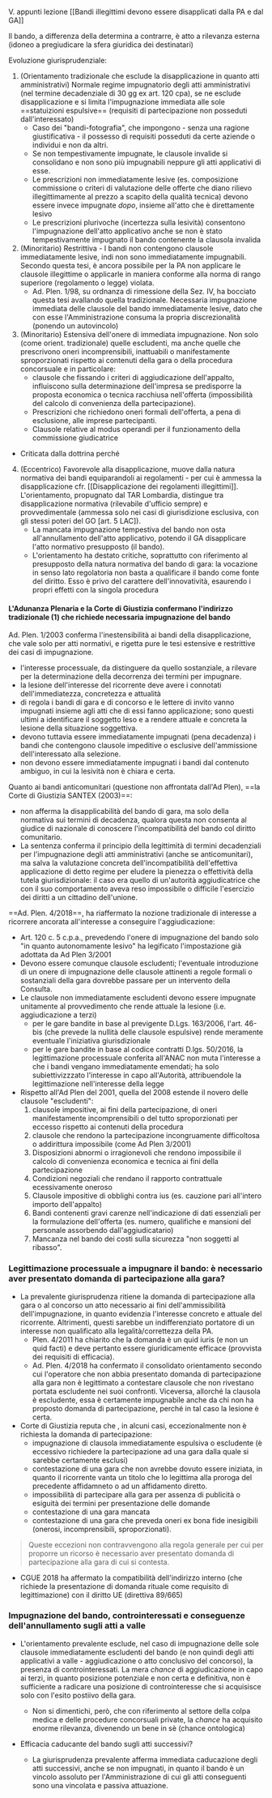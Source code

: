 V. appunti lezione [[Bandi illegittimi devono essere disapplicati dalla PA e dal GA]]

Il bando, a differenza della determina a contrarre, è atto a rilevanza esterna (idoneo a pregiudicare la sfera giuridica dei destinatari)

Evoluzione giurisprudenziale:
1. (Orientamento tradizionale che esclude la disapplicazione in quanto atti amministrativi) Normale regime impugnatorio degli atti amministrativi (nel termine decadenziale di 30 gg ex art. 120 cpa), se ne esclude disapplicazione e si limita l'impugnazione immediata alle sole ==statuizioni espulsive== (requisiti di partecipazione non posseduti dall'interessato)
	- Caso dei "bandi-fotografia", che impongono - senza una ragione giustificativa - il possesso di requisiti posseduti da certe aziende o individui e non da altri.
	- Se non tempestivamente impugnate, le clausole invalide si consolidano e non sono più impugnabili neppure gli atti applicativi di esse.
	- Le prescrizioni non immediatamente lesive (es. composizione commissione o criteri di valutazione delle offerte che diano rilievo illegittimamente al prezzo a scapito della qualità tecnica) devono essere invece impugnate *dopo*, insieme all'atto che è direttamente lesivo
	- Le prescrizioni plurivoche (incertezza sulla lesività) consentono l'impugnazione dell'atto applicativo anche se non è stato tempestivamente impugnato il bando contenente la clausola invalida
2. (Minoritario) Restrittiva - I bandi non contengono clausole immediatamente lesive, indi non sono immediatamente impugnabili. Secondo questa tesi, è ancora possibile per la PA non applicare le clausole illegittime o applicarle in maniera conforme alla norma di rango superiore (regolamento o legge) violata.
	- Ad. Plen. 1/98, su ordnanza di rimessione della Sez. IV, ha bocciato questa tesi avallando quella tradizionale. Necessaria impugnazione immediata delle clausole del bando immediatamente lesive, dato che con esse l'Amministrazione consuma la propria discrezionalità (ponendo un autovincolo)
3. (Minoritario) Estensiva dell'onere di immediata impugnazione. Non solo (come orient. tradizionale) quelle escludenti, ma anche quelle che prescrivono oneri incomprensibili, inattuabili o manifestamente sproporzionati rispetto ai contenuti della gara o della procedura concorsuale e in particolare:
	- clausole che fissando i criteri di aggiudicazione dell'appalto, influiscono sulla determinazione dell'impresa se predisporre la proposta economica o tecnica racchiusa nell'offerta (impossibilità del calcolo di convenienza della partecipazione).
	- Prescrizioni che richiedono oneri formali dell'offerta, a pena di esclusione, alle imprese partecipanti.
	- Clausole relative al modus operandi per il funzionamento della commissione giudicatrice
- Criticata dalla dottrina perché 
4. (Eccentrico) Favorevole alla disapplicazione, muove dalla natura normativa dei bandi equiparandoli ai regolamenti - per cui è ammessa la disapplicazione cfr. [[Disapplicazione dei regolamenti illegittimi]]. L'orientamento, propugnato dal TAR Lombardia, distingue tra disapplicazione normativa (rilevabile d'ufficio sempre) e provvedimentale (ammessa solo nei casi di giurisdizione esclusiva, con gli stessi poteri del GO [art. 5 LAC]).
	- La mancata impugnazione tempestiva del bando non osta all'annullamento dell'atto applicativo, potendo il GA disapplicare l'atto normativo presupposto (il bando).
	- L'orientamento ha destato critiche, soprattutto con riferimento al presupposto della natura normativa del bando di gara: la vocazione in senso lato regolatoria non basta a qualificare il bando come fonte del diritto. Esso è privo del carattere dell'innovatività, esaurendo i propri effetti con la singola procedura

#### L'Adunanza Plenaria e la Corte di Giustizia confermano l'indirizzo tradizionale (1) che richiede necessaria impugnazione del bando
Ad. Plen. 1/2003 conferma l'inestensibilità ai bandi della disapplicazione, che vale solo per atti normativi, e rigetta pure le tesi estensive e restrittive dei casi di impugnazione.
- l'interesse processuale, da distinguere da quello sostanziale, a rilevare per la determinazione della decorrenza dei termini per impugnare.
- la lesione dell'interesse del ricorrente deve avere i connotati dell'immediatezza, concretezza e attualità
- di regola i bandi di gara e di concorso e le lettere di invito vanno impugnati insieme agli atti che di essi fanno applicazione; sono questi ultimi a identificare il soggetto leso e a rendere attuale e concreta la lesione della situazione soggettiva.
- devono tuttavia essere immediatamente impugnati (pena decadenza) i bandi che contengono clausole impeditive o esclusive dell'ammissione dell'interessato alla selezione.
- non devono essere immediatamente impugnati i bandi dal contenuto ambiguo, in cui la lesività non è chiara e certa.

Quanto ai bandi anticomunitari (questione non affrontata dall'Ad Plen), ==la Corte di Giustizia SANTEX (2003)==:
- non afferma la disapplicabilità del bando di gara, ma solo della normativa sui termini di decadenza, qualora questa non consenta al giudice di nazionale di conoscere l'incompatibilità del bando col diritto comunitario.
- La sentenza conferma il principio della legittimità di termini decadenziali per l'impugnazione degli atti amministrativi (anche se anticomunitari), ma salva la valutazione concreta dell'incompatibilità dell'effettiva applicazione di detto regime per eludere la pienezza o effettività della tutela giurisdizionale: il caso era quello di un'autorità aggiudicatrice che con il suo comportamento aveva reso impossibile o difficile l'esercizio dei diritti a un cittadino dell'unione.

==Ad. Plen. 4/2018==, ha riaffermato la nozione tradizionale di interesse a ricorrere ancorata all'interesse a conseguire l'aggiudicazione:
- Art. 120 c. 5 c.p.a., prevedendo l'onere di impugnazione del bando solo "in quanto autonomamente lesivo" ha legificato l'impostazione già adottata da Ad Plen 3/2001
- Devono essere comunque clausole escludenti; l'eventuale introduzione di un onere di impugnazione delle clausole attinenti a regole formali o sostanziali della gara dovrebbe passare per un intervento della Consulta.
- Le clausole non immediatamente escludenti devono essere impugnate unitamente al provvedimento che rende attuale la lesione (i.e. aggiudicazione a terzi)
	- per le gare bandite in base al previgente D.Lgs. 163/2006, l'art. 46-bis (che prevede la nullità delle clausole espulsive) rende meramente eventuale l'iniziativa giurisdizionale
	- per le gare bandite in base al codice contratti D.lgs. 50/2016, la legittimazione processuale conferita all'ANAC non muta l'interesse a che i bandi vengano immediatamente emendati; ha solo subiettivizzzato l'interesse in capo all'Autorità, attribuendole la legittimazione nell'interesse della legge
- Rispetto all'Ad Plen del 2001, quella del 2008 estende il novero delle clausole "escludenti":
	1. clausole impositive, ai fini della partecipazione, di oneri manifestamente incomprensibili o del tutto sproporzionati per eccesso rispetto ai contenuti della procedura
	2. clausole che rendono la partecipazione incongruamente difficoltosa o addirittura impossibile (come Ad Plen 3/2001)
	3. Disposizioni abnormi o irragionevoli che rendono impossibile il calcolo di convenienza economica e tecnica ai fini della partecipazione
	4. Condizioni negoziali che rendano il rapporto contrattuale ecessivamente oneroso
	5. Clausole impositive di obblighi contra ius (es. cauzione pari all'intero importo dell'appalto)
	6. Bandi contenenti gravi carenze nell'indicazione di dati essenziali per la formulazione dell'offerta (es. numero, qualifiche e mansioni del personale assorbendo dall'aggiudicatario)
	7. Mancanza nel bando dei costi sulla sicurezza "non soggetti al ribasso".

### Legittimazione processuale a impugnare il bando: è necessario aver presentato domanda di partecipazione alla gara?
- La prevalente giurisprudenza ritiene la domanda di partecipazione alla gara o al concorso un atto necessario ai fini dell'ammissibilità dell'impugnazione, in quanto evidenzia l'interesse concreto e attuale del ricorrente. Altrimenti, questi sarebbe un indifferenziato portatore di un interesse non qualificato alla legalità/correttezza della PA.
	- Plen. 4/2011 ha chiarito che la domanda è un quid iuris (e non un quid facti) e deve pertanto essere giuridicamente efficace (provvista dei requisiti di efficacia).
	- Ad. Plen. 4/2018 ha confermato il consolidato orientamento secondo cui l'operatore che non abbia presentato domanda di partecipazione alla gara non è legittimato a contestare clausole che non rivestano portata escludente nei suoi confronti. Viceversa, allorché la clausola è escludente, essa è certamente impugnabile anche da chi non ha proposto domanda di partecipazione, perché in tal caso la lesione è certa.
- Corte di Giustizia reputa che , in alcuni casi, eccezionalmente non è richiesta la domanda di partecipazione:
	- impugnazione di clausola immediatamente espulsiva o escludente (è eccessivo richiedere la partecipazione ad una gara dalla quale si sarebbe certamente esclusi)
	- contestazione di una gara che non avrebbe dovuto essere iniziata, in quanto il ricorrente vanta un titolo che lo legittima alla proroga del precedente affidamneto o ad un affidamento diretto.
	- impossibilità di partecipare alla gara per assenza di publicità o esiguità dei termini per presentazione delle domande
	- contestazione di una gara mancata
	- contestazione di una gara che preveda oneri ex bona fide inesigibili (onerosi, incomprensibili, sproporzionati).
> Queste eccezioni non contravvengono alla regola generale per cui per proporre un ricorso è necessario aver presentato domanda di partecipazione alla gara di cui si contesta.
- CGUE 2018 ha affermato la compatibilità dell'indirizzo interno (che richiede la presentazione di domanda rituale come requisito di legittimazione) con il diritto UE (direttiva 89/665)

### Impugnazione del bando, controinteressati e conseguenze dell'annullamento sugli atti a valle
- L'orientamento prevalente esclude, nel caso di impugnazione delle sole clausole immediatamente escludenti del bando (e non quindi degli atti applicativi a valle - aggiudicazione o atto conclusivo del concorso), la presenza di controinteressati. La mera *chance* di aggiudicazione in capo ai terzi, in quanto posizione potenziale e non certa e definitiva, non è sufficiente a radicare una posizione di controinteresse che si acquisisce solo con l'esito postiivo della gara.
	- Non si dimentichi, però, che con riferimento al settore della colpa medica e delle procedure concorsuali private, la *chance* ha acquisito enorme rilevanza, divenendo un bene in sè (chance ontologica)

- Efficacia caducante del bando sugli atti successivi?
	- La giurisprudenza prevalente afferma immediata caducazione degli atti successivi, anche se non impugnati, in quanto il bando è un vincolo assoluto per l'Amministrazione di cui gli atti conseguenti sono una vincolata e passiva attuazione.